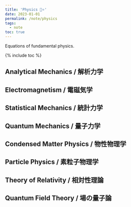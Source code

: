 ```yaml
---
title: 'Physics 🍊⭐'
date: 2023-01-01
permalink: /note/physics
tags:
  - note
toc: true
---
```


Equations of fundamental physics.

{% include toc %}

## Analytical Mechanics / 解析力学

<!-- ### Newtonian Mechanics / ニュートン力学

$$
\begin{align*}
& \mathbf{F} = \frac{d\mathbf{P}}{dt} && \mathbf{P} = m\mathbf{v} && \\
& \mathbf{N} = \frac{d\mathbf{L}}{dt} && \mathbf{L} = m\mathbf{r}\times\mathbf{v} && \mathbf{N} = \mathbf{r}\times\mathbf{F} \\
& A = \frac{dE}{dt} && E = \frac{1}{2}m|\mathbf{v}|^2 + U && A = \mathbf{F^{(nc)}}\cdot\mathbf{v}
\end{align*}
$$
{: .notice--info}

$$
\begin{align*}
& \mathbf{F} = \frac{d\mathbf{P}}{dt} && \mathbf{P} = M\mathbf{V} && \mathbf{F} = \sum_{i}\mathbf{F^{(e)}_i} \\
& \mathbf{N} = \frac{d\mathbf{L}}{dt} && \mathbf{L} = M\mathbf{R}\times\mathbf{V} + \sum_{i}m_i\mathbf{r'_i}\times\mathbf{v'_i} && \mathbf{N} = \sum_{i}\mathbf{r_i}\times\mathbf{F^{(e)}_i} \\
& A = \frac{dE}{dt} && E = \frac{1}{2}M|\mathbf{V}|^2 + \sum_{i}\frac{1}{2}m_i|\mathbf{v'_i}|^2 + U && A = \sum_{i}\mathbf{F^{(nc)}_i}\cdot\mathbf{v_i}
\end{align*}
$$
{: .notice--info}

### Lagrangian Mechanics / ラグランジュ力学

$$
\begin{align*}
& \delta\int_{t_1}^{t_2}L(q_i, \dot{q_i}, \dots, t)\,dt = 0 && L = T - U \\
& \frac{\partial{L}}{\partial{q_i}} - \frac{d}{dt}\frac{\partial{L}}{\partial{\dot{q_i}}} = 0 \\
& \frac{\partial{L}}{\partial{q_i}} - \frac{d}{dt}\frac{\partial{L}}{\partial{\dot{q_i}}} + \sum_{j}\lambda_j\frac{\partial{F_j}}{\partial{q_i}} = 0
\end{align*}
$$
{: .notice--info}

$$
\begin{align*}
& H(q_i, p_i, \dots) = \sum_{j}\dot{q_j}\frac{\partial{L}}{\partial{\dot{q_j}}} - L \\
& \dot{q_i} = \quad\frac{\partial{H}}{\partial{p_i}} \\
& \dot{p_i} = -\frac{\partial{H}}{\partial{q_i}}
\end{align*}
$$
{: .notice--info}

### Conservation Law / 保存則

$$
\begin{align*}
& \mathbf{P} = const. && \mathbf{F} = 0 && U = const. \\
& \mathbf{L} = const. && \mathbf{r}\times\mathbf{F} = 0 && U = U(|\mathbf{r}|) \\
& E = const. && \mathbf{F^{(nc)}}\cdot\mathbf{v} = 0 && U = U(\mathbf{r})
\end{align*}
$$
{: .notice--info}

$$
\begin{align*}
& \mathbf{P} = const. && \sum_{i}\mathbf{F^{(e)}_i} = 0 && U = \sum_{i,j}U_{ij}(|\mathbf{r_i}-\mathbf{r_j}|) \\
& \mathbf{L} = const. && \sum_{i}\mathbf{r_i}\times\mathbf{F^{(e)}_i} = 0 && U = \sum_{i}U(|\mathbf{r_i}|)+\sum_{i,j}U_{ij}(|\mathbf{r_i}-\mathbf{r_j}|) \\
& E = const. && \sum_{i}\mathbf{F^{(nc)}_i}\cdot\mathbf{v_i} = 0 && U = U(\mathbf{r_i},\dots)
\end{align*}
$$
{: .notice--info} -->

## Electromagnetism / 電磁気学

## Statistical Mechanics / 統計力学

## Quantum Mechanics / 量子力学

## Condensed Matter Physics / 物性物理学

## Particle Physics / 素粒子物理学

## Theory of Relativity / 相対性理論

## Quantum Field Theory / 場の量子論